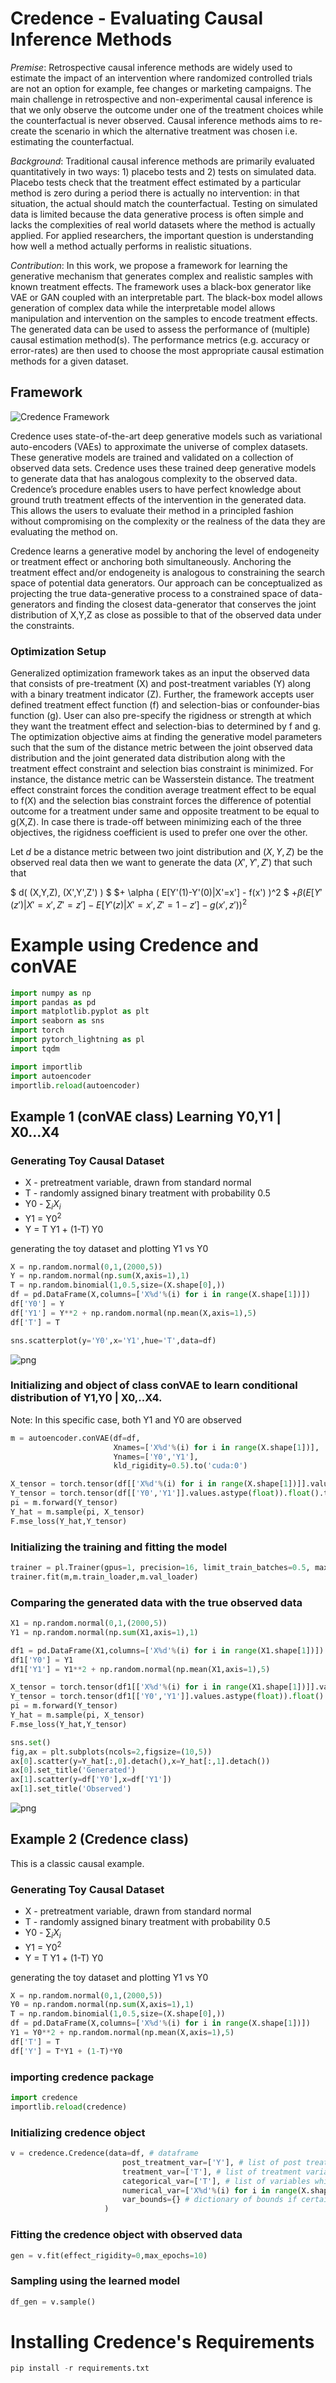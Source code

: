 # **Credence** - Evaluating Causal Inference Methods

*Premise*: Retrospective causal inference methods are widely used to estimate the impact of an intervention where randomized controlled trials are not an option for example, fee changes or marketing campaigns. The main challenge in retrospective and non-experimental causal inference is that we only observe the outcome under one of the treatment choices while the counterfactual is never observed. Causal inference methods aims to re-create the scenario in which the alternative treatment was chosen i.e. estimating the counterfactual. 

*Background*: Traditional causal inference methods are primarily evaluated quantitatively in two ways: 1) placebo tests and 2) tests on simulated data. Placebo tests check that the treatment effect estimated by a particular method is zero during a period there is actually no intervention: in that situation, the actual should match the counterfactual. Testing on simulated data is limited because the data generative process is often simple and lacks the complexities of real world datasets where the method is actually applied. For applied researchers, the important question is understanding how well a method actually performs in realistic situations. 

*Contribution*: In this work, we propose a framework for learning the generative mechanism that generates complex and realistic samples with known treatment effects. The framework uses a black-box generator like VAE or GAN coupled with an interpretable part. The black-box model allows generation of complex data while the interpretable model allows manipulation and intervention on the samples to encode treatment effects. The generated data can be used to assess the performance of (multiple) causal estimation method(s). The performance metrics (e.g. accuracy or error-rates) are then used to choose the most appropriate causal estimation methods for a given dataset.



## Framework

![Credence Framework](images/credenceframework.png)

Credence uses state-of-the-art deep generative models such as variational auto-encoders (VAEs) to approximate the universe of complex datasets. These generative models are trained and validated on a collection of observed data sets. Credence uses these trained deep generative models to generate data that has analogous complexity to the observed data. Credence’s procedure enables users to have perfect knowledge about  ground truth treatment effects of the intervention in the generated data. This allows the users to evaluate their method in a principled fashion without compromising on the complexity or the realness of the data they are evaluating the method on.

Credence learns a generative model by anchoring the level of endogeneity or treatment effect or anchoring both simultaneously. Anchoring the treatment effect and/or endogeneity is analogous to constraining the search space of potential data generators. Our approach can be conceptualized as projecting the true data-generative process to a constrained space of data-generators and finding the closest data-generator that conserves the joint distribution of X,Y,Z as close as possible to that of the observed data under the constraints. 

### Optimization Setup

Generalized optimization framework takes as an input the observed data that consists of pre-treatment (X) and post-treatment variables (Y) along with a binary treatment indicator (Z). Further, the framework accepts user defined treatment effect function (f) and selection-bias or confounder-bias function (g). User can also pre-specify the rigidness or strength at which they want the treatment effect and selection-bias to determined by f and g. The optimization objective aims at finding the generative model parameters such that the sum of the distance metric between the joint observed data distribution  and the joint generated data distribution along with the treatment effect constraint and selection bias constraint is minimized. For instance, the distance metric can be Wasserstein distance. The treatment effect constraint forces the condition average treatment effect to be equal to f(X) and the selection bias constraint forces the difference of potential outcome for a treatment under same and opposite treatment to be equal to g(X,Z). In case there is trade-off between minimizing each of the three objectives, the rigidness coefficient is used to prefer one over the other.

Let $d$ be a distance metric between two joint distribution and $(X,Y,Z)$ be the observed real data then we want to generate the data $(X',Y',Z')$ that such that

$ d( (X,Y,Z), (X',Y',Z') ) $
$+ \alpha ( E[Y'(1)-Y'(0)|X'=x'] - f(x') )^2 $
$+ \beta ( E[Y'(z')|X'=x',Z'=z']-E[Y'(z)|X'=x',Z'=1-z'] - g(x',z'))^2$

# Example using Credence and conVAE


```python
import numpy as np
import pandas as pd
import matplotlib.pyplot as plt
import seaborn as sns
import torch
import pytorch_lightning as pl
import tqdm 

import importlib
import autoencoder
importlib.reload(autoencoder)
```



## Example 1 (conVAE class) Learning Y0,Y1 | X0...X4

### Generating Toy Causal Dataset

* X - pretreatment variable, drawn from standard normal
* T - randomly assigned binary treatment with probability 0.5
* Y0 - $\sum_i X_i$
* Y1 = Y0$^2$
* Y = T Y1 + (1-T) Y0

generating the toy dataset and plotting Y1 vs Y0


```python
X = np.random.normal(0,1,(2000,5))
Y = np.random.normal(np.sum(X,axis=1),1)
T = np.random.binomial(1,0.5,size=(X.shape[0],))
df = pd.DataFrame(X,columns=['X%d'%(i) for i in range(X.shape[1])])
df['Y0'] = Y
df['Y1'] = Y**2 + np.random.normal(np.mean(X,axis=1),5)
df['T'] = T

sns.scatterplot(y='Y0',x='Y1',hue='T',data=df)
```

![png](images/output_13_1.png)

### Initializing and object of class conVAE to learn conditional distribution of Y1,Y0 | X0,..X4. 

Note: In this specific case, both Y1 and Y0 are observed


```python
m = autoencoder.conVAE(df=df,
                       Xnames=['X%d'%(i) for i in range(X.shape[1])],
                       Ynames=['Y0','Y1'],
                       kld_rigidity=0.5).to('cuda:0')

X_tensor = torch.tensor(df[['X%d'%(i) for i in range(X.shape[1])]].values.astype(float)).float().to('cuda:0')
Y_tensor = torch.tensor(df[['Y0','Y1']].values.astype(float)).float().to('cuda:0')
pi = m.forward(Y_tensor)
Y_hat = m.sample(pi, X_tensor)
F.mse_loss(Y_hat,Y_tensor)
```

### Initializing the training and fitting the model


```python
trainer = pl.Trainer(gpus=1, precision=16, limit_train_batches=0.5, max_epochs=100)
trainer.fit(m,m.train_loader,m.val_loader)
```

### Comparing the generated data with the true observed data


```python
X1 = np.random.normal(0,1,(2000,5))
Y1 = np.random.normal(np.sum(X1,axis=1),1)

df1 = pd.DataFrame(X1,columns=['X%d'%(i) for i in range(X1.shape[1])])
df1['Y0'] = Y1
df1['Y1'] = Y1**2 + np.random.normal(np.mean(X1,axis=1),5)

X_tensor = torch.tensor(df1[['X%d'%(i) for i in range(X1.shape[1])]].values.astype(float)).float()
Y_tensor = torch.tensor(df1[['Y0','Y1']].values.astype(float)).float()
pi = m.forward(Y_tensor)
Y_hat = m.sample(pi, X_tensor)
F.mse_loss(Y_hat,Y_tensor)

sns.set()
fig,ax = plt.subplots(ncols=2,figsize=(10,5))
ax[0].scatter(y=Y_hat[:,0].detach(),x=Y_hat[:,1].detach())
ax[0].set_title('Generated')
ax[1].scatter(y=df['Y0'],x=df['Y1'])
ax[1].set_title('Observed')
```

![png](images/output_20_1.png)


## Example 2 (Credence class)

This is a classic causal example. 

### Generating Toy Causal Dataset

* X - pretreatment variable, drawn from standard normal
* T - randomly assigned binary treatment with probability 0.5
* Y0 - $\sum_i X_i$
* Y1 = Y0$^2$
* Y = T Y1 + (1-T) Y0

generating the toy dataset and plotting Y1 vs Y0


```python
X = np.random.normal(0,1,(2000,5))
Y0 = np.random.normal(np.sum(X,axis=1),1)
T = np.random.binomial(1,0.5,size=(X.shape[0],))
df = pd.DataFrame(X,columns=['X%d'%(i) for i in range(X.shape[1])])
Y1 = Y0**2 + np.random.normal(np.mean(X,axis=1),5)
df['T'] = T
df['Y'] = T*Y1 + (1-T)*Y0
```

### importing credence package
```python
import credence
importlib.reload(credence)
```

### Initializing credence object


```python
v = credence.Credence(data=df, # dataframe 
                         post_treatment_var=['Y'], # list of post treatment variables
                         treatment_var=['T'], # list of treatment variable(s)
                         categorical_var=['T'], # list of variables which are categorical
                         numerical_var=['X%d'%(i) for i in range(X.shape[1])]+['Y'], # list of variables which are numerical
                         var_bounds={} # dictionary of bounds if certain variable is bounded
                     )
```

### Fitting the credence object with observed data


```python
gen = v.fit(effect_rigidity=0,max_epochs=10)
```

### Sampling using the learned model


```python
df_gen = v.sample()
```

# Installing Credence's Requirements

```python
pip install -r requirements.txt
```
